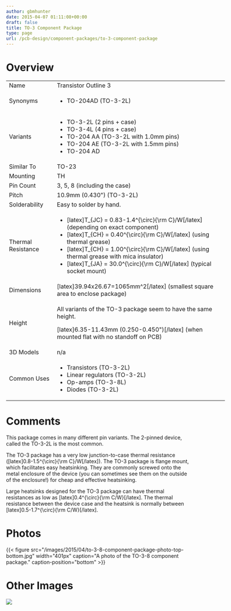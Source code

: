 ```yaml
---
author: gbmhunter
date: 2015-04-07 01:11:08+00:00
draft: false
title: TO-3 Component Package
type: page
url: /pcb-design/component-packages/to-3-component-package
---
```


# Overview


<table style="width: 600px;" >
<tbody >
<tr >

<td >Name
</td>

<td >Transistor Outline 3
</td>
</tr>
<tr >

<td >Synonyms
</td>

<td >



  * TO-204AD (TO-3-2L)


</td>
</tr>
<tr >

<td >Variants
</td>

<td >



  * TO-3-2L (2 pins + case)
  * TO-3-4L (4 pins + case)
  * TO-204 AA (TO-3-2L with 1.0mm pins)
  * TO-204 AE (TO-3-2L with 1.5mm pins)
  * TO-204 AD


</td>
</tr>
<tr >

<td >Similar To
</td>

<td >TO-23
</td>
</tr>
<tr >

<td >Mounting
</td>

<td >TH
</td>
</tr>
<tr >

<td >Pin Count
</td>

<td >3, 5, 8 (including the case)
</td>
</tr>
<tr >

<td >Pitch
</td>

<td >10.9mm (0.430") (TO-3-2L)
</td>
</tr>
<tr >

<td >Solderability
</td>

<td >Easy to solder by hand.
</td>
</tr>
<tr >

<td >Thermal Resistance
</td>

<td >



  * [latex]T_{JC} = 0.83-1.4^{\circ}{\rm C}/W[/latex] (depending on exact component)
  * [latex]T_{CH} = 0.40^{\circ}{\rm C}/W[/latex] (using thermal grease)
  * [latex]T_{CH} = 1.00^{\circ}{\rm C}/W[/latex] (using thermal grease with mica insulator)
  * [latex]T_{JA} = 30.0^{\circ}{\rm C}/W[/latex] (typical socket mount)


</td>
</tr>
<tr >

<td >Dimensions
</td>

<td >[latex]39.94x26.67=1065mm^2[/latex] (smallest square area to enclose package)
</td>
</tr>
<tr >

<td >Height
</td>

<td >


All variants of the TO-3 package seem to have the same height.




[latex]6.35-11.43mm (0.250-0.450")[/latex] (when mounted flat with no standoff on PCB)



</td>
</tr>
<tr >

<td >3D Models
</td>

<td >n/a
</td>
</tr>
<tr >

<td >Common Uses
</td>

<td >



  * Transistors (TO-3-2L)
  * Linear regulators (TO-3-2L)
  * Op-amps (TO-3-8L)
  * Diodes (TO-3-2L)


</td>
</tr>
</tbody>
</table>


# Comments




This package comes in many different pin variants. The 2-pinned device, called the TO-3-2L is the most common.




The TO-3 package has a very low junction-to-case thermal resistance ([latex]0.8-1.5^{\circ}{\rm C}/W[/latex]). The TO-3 package is flange mount, which facilitates easy heatsinking. They are commonly screwed onto the metal enclosure of the device (you can sometimes see them on the outside of the enclosure!) for cheap and effective heatsinking.




Large heatsinks designed for the TO-3 package can have thermal resistances as low as [latex]0.4^{\circ}{\rm C/W}[/latex]. The thermal resistance between the device case and the heatsink is normally between [latex]0.5-1.7^{\circ}{\rm C/W}[/latex].




# Photos


{{< figure src="/images/2015/04/to-3-8-component-package-photo-top-bottom.jpg" width="401px" caption="A photo of the TO-3-8 component package." caption-position="bottom" >}}


# Other Images




![](http://blog.mbedded.ninja/nextgen-attach_to_post/preview/id--6622)





##  
